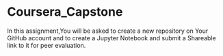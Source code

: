 # Coursera_Capstone
In this assignment,You will be asked to create a new repository on Your GitHub account and to create a Jupyter Notebook and submit a Shareable link to it for peer evaluation.
